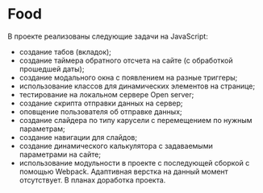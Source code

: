 # Food
В проекте реализованы следующие задачи на JavaScript:
- создание табов (вкладок);
- создание таймера обратного отсчета на сайте (с обработкой прошедшей даты);
- создание модального окна с появлением на разные триггеры;
- использование классов для динамических элементов на странице;
- тестирование на локальном сервере Open server;
- создание скрипта отправки данных на сервер;
- оповщение пользователя об отправке данных;
- создание слайдера по типу карусели с перемещением по нужным параметрам;
- создание навигации для слайдов;
- создание динамического калькулятора с задаваемыми параметрами на сайте;
- использование модульности в проекте с последующей сборкой с помощью Webpack.
Адаптивная верстка на данный момент отсутствует. В планах доработка проекта.
